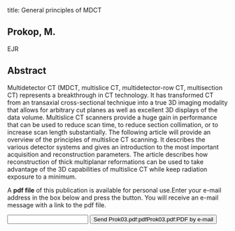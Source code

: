 title: General principles of MDCT

## Prokop, M.
EJR


## Abstract
Multidetector CT (MDCT, multislice CT, multidetector-row CT, multisection CT) represents a breakthrough in CT technology. It has transformed CT from an transaxial cross-sectional technique into a true 3D imaging modality that allows for arbitrary cut planes as well as excellent 3D displays of the data volume. Multislice CT scanners provide a huge gain in performance that can be used to reduce scan time, to reduce section collimation, or to increase scan length substantially. The following article will provide an overview of the principles of multislice CT scanning. It describes the various detector systems and gives an introduction to the most important acquisition and reconstruction parameters. The article describes how reconstruction of thick multiplanar reformations can be used to take advantage of the 3D capabilities of multislice CT while keep radiation exposure to a minimum.

A <b>pdf file</b> of this publication is available for personal use.Enter your e-mail address in the box below and press the button. You will receive an e-mail message with a link to the pdf file.
<form action="sender.php">  <input type="text" name="email">  <input type="submit" value="Send Prok03.pdf:pdfProk03.pdf:PDF by e-mail"></form>